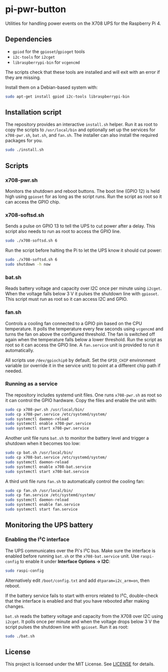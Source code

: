 # pi-pwr-button

Utilities for handling power events on the X708 UPS for the Raspberry Pi 4.

## Dependencies

- `gpiod` for the `gpioset`/`gpioget` tools
- `i2c-tools` for `i2cget`
- `libraspberrypi-bin` for `vcgencmd`

The scripts check that these tools are installed and will exit with an error if
they are missing.

Install them on a Debian-based system with:

```bash
sudo apt-get install gpiod i2c-tools libraspberrypi-bin
```

## Installation script

The repository provides an interactive `install.sh` helper. Run it as root to
copy the scripts to `/usr/local/bin` and optionally set up the services for
`x708-pwr.sh`, `bat.sh`, and `fan.sh`. The installer can also install the required
packages for you.

```bash
sudo ./install.sh
```

## Scripts

### x708-pwr.sh
Monitors the shutdown and reboot buttons. The boot line (GPIO 12) is held
high using `gpioset` for as long as the script runs. Run the script as root so
it can access the GPIO chip.

### x708-softsd.sh
Sends a pulse on GPIO 13 to tell the UPS to cut power after a delay. This
script also needs to run as root to access the GPIO line.

```bash
sudo ./x708-softsd.sh 6
```

Run the script before halting the Pi to let the UPS know it should cut
power:

```bash
sudo ./x708-softsd.sh 6
sudo shutdown -h now
```

### bat.sh
Reads battery voltage and capacity over I2C once per minute using `i2cget`.
When the voltage falls below 3&nbsp;V it pulses the shutdown line with
`gpioset`. This script must run as root so it can access I2C and GPIO.

### fan.sh
Controls a cooling fan connected to a GPIO pin based on the CPU temperature.
It polls the temperature every few seconds using `vcgencmd` and turns the fan
on above the configured threshold. The fan is switched off again when the
temperature falls below a lower threshold. Run the script as root so it can
access the GPIO line. A `fan.service` unit is provided to run it automatically.

All scripts use `/dev/gpiochip0` by default. Set the `GPIO_CHIP` environment
variable (or override it in the service unit) to point at a different chip
path if needed.

### Running as a service

The repository includes systemd unit files. One runs `x708-pwr.sh` as root so
it can control the GPIO hardware. Copy the files and enable the unit with:

```bash
sudo cp x708-pwr.sh /usr/local/bin/
sudo cp x708-pwr.service /etc/systemd/system/
sudo systemctl daemon-reload
sudo systemctl enable x708-pwr.service
sudo systemctl start x708-pwr.service
```

Another unit file runs `bat.sh` to monitor the battery level and trigger a
shutdown when it becomes too low:

```bash
sudo cp bat.sh /usr/local/bin/
sudo cp x708-bat.service /etc/systemd/system/
sudo systemctl daemon-reload
sudo systemctl enable x708-bat.service
sudo systemctl start x708-bat.service
```

A third unit file runs `fan.sh` to automatically control the cooling fan:

```bash
sudo cp fan.sh /usr/local/bin/
sudo cp fan.service /etc/systemd/system/
sudo systemctl daemon-reload
sudo systemctl enable fan.service
sudo systemctl start fan.service
```

## Monitoring the UPS battery

### Enabling the I²C interface

The UPS communicates over the Pi's I²C bus. Make sure the interface is enabled
before running `bat.sh` or the `x708-bat.service` unit. Use
`raspi-config` to enable it under **Interface Options &rarr; I2C**:

```bash
sudo raspi-config
```

Alternatively edit `/boot/config.txt` and add
`dtparam=i2c_arm=on`, then reboot.

If the battery service fails to start with errors related to I²C, double-check
that the interface is enabled and that you have rebooted after making changes.

`bat.sh` reads the battery voltage and capacity from the X708 over I2C using
`i2cget`. It polls once per minute and when the voltage drops below 3&nbsp;V the
script pulses the shutdown line with `gpioset`. Run it as root:

```bash
sudo ./bat.sh
```

## License
This project is licensed under the MIT License. See [LICENSE](LICENSE) for details.

